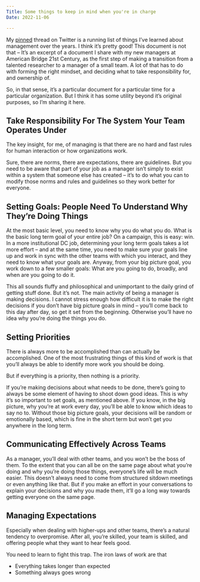 ```yaml
---
Title: Some things to keep in mind when you're in charge
Date: 2022-11-06

---
```


My [pinned](https://twitter.com/patdennis/status/1104791576860114946) thread on Twitter is a running list of things I’ve learned about management over the years. I think it’s pretty good! This document is not that – It’s an excerpt of a document I share with my new managers at American Bridge 21st Century, as the first step of making a transition from a talented researcher to a manager of a small team. A lot of that has to do with forming the right mindset, and deciding what to take responsibility for, and ownership of.

So, in that sense, it’s a particular document for a particular time for a particular organization. But I think it has some utility beyond it’s original purposes, so I’m sharing it here.

## Take Responsibility For The System Your Team Operates Under

The key insight, for me, of managing is that there are no hard and fast rules for human interaction or how organizations work.

Sure, there are norms, there are expectations, there are guidelines. But you need to be aware that part of your job as a manager isn’t simply to exist within a system that someone else has created – it’s to do what you can to modify those norms and rules and guidelines so they work better for everyone.

## Setting Goals: People Need To Understand Why They’re Doing Things

At the most basic level, you need to know why you do what you do. What is the basic long term goal of your entire job? On a campaign, this is easy: win. In a more institutional DC job, determining your long term goals takes a lot more effort – and at the same time, you need to make sure your goals line up and work in sync with the other teams with which you interact, and they need to know what your goals are. Anyway, from your big picture goal, you work down to a few smaller goals: What are you going to do, broadly, and when are you going to do it.

This all sounds fluffy and philosophical and unimportant to the daily grind of getting stuff done. But it’s not. The main activity of being a manager is making decisions. I cannot stress enough how difficult it is to make the right decisions if you don’t have big picture goals in mind – you’ll come back to this day after day, so get it set from the beginning. Otherwise you’ll have no idea why you’re doing the things you do.

## Setting Priorities

There is always more to be accomplished than can actually be accomplished. One of the most frustrating things of this kind of work is that you’ll always be able to identify more work you should be doing.

But if everything is a priority, then nothing is a priority.

If you’re making decisions about what needs to be done, there’s going to always be some element of having to shoot down good ideas. This is why it’s so important to set goals, as mentioned above. If you know, in the big picture, why you’re at work every day, you’ll be able to know which ideas to say no to. Without those big picture goals, your decisions will be random or emotionally based, which is fine in the short term but won’t get you anywhere in the long term.

## Communicating Effectively Across Teams

As a manager, you’ll deal with other teams, and you won’t be the boss of them. To the extent that you can all be on the same page about what you’re doing and why you’re doing those things, everyone’s life will be much easier. This doesn’t always need to come from structured sitdown meetings or even anything like that. But if you make an effort in your conversations to explain your decisions and why you made them, it’ll go a long way towards getting everyone on the same page.

## Managing Expectations

Especially when dealing with higher-ups and other teams, there’s a natural tendency to overpromise. After all, you’re skilled, your team is skilled, and offering people what they want to hear feels good.

You need to learn to fight this trap. The iron laws of work are that

* Everything takes longer than expected
* Something always goes wrong
